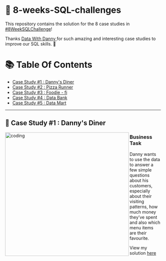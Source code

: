# 🍔 8-weeks-SQL-challenges


This repository contains the solution for the 8 case studies in [#8WeekSQLChallenge](!https://8weeksqlchallenge.com/)!


Thanks [Data With Danny ](https://www.datawithdanny.com/) for such amazing and interesting case studies to improve our SQL skills. 💐



# 📚 Table Of Contents

* [ Case Study #1 : Danny's Diner]()
* [ Case Study #2 : Pizza Runner]()
* [ Case Study #3 : Foodie - fi]()
* [ Case Study #4 : Data Bank ]()
* [ Case Study #5 : Data Mart ]()



-------------------------------------------------------------------------------------------------------------------------------------------------------------------

##  🍣 Case Study #1 : Danny's Diner

<img align= "left" alt= "coding" width= "400" src="https://8weeksqlchallenge.com/images/case-study-designs/1.png">


### Business Task

Danny wants to use the data to answer a few simple questions about his customers, especially about their visiting patterns, how much money they’ve spent and also which menu items are their favourite.

View my solution [here]()
